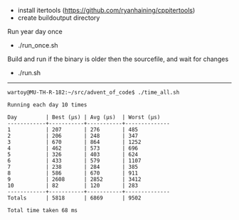 - install itertools (https://github.com/ryanhaining/cppitertools)
- create buildoutput directory

Run year day once
- ./run_once.sh <year> <day>

Build and run <year> <day> if the binary is older then the sourcefile, and wait for changes
- ./run.sh <year> <day>


---
```
wartoy@MU-TH-R-182:~/src/advent_of_code$ ./time_all.sh 

Running each day 10 times

Day         | Best (µs) | Avg (µs)  | Worst (µs)
------------+-----------+-----------+--------------
1           | 207       | 276       | 485
2           | 206       | 248       | 347
3           | 670       | 864       | 1252
4           | 462       | 573       | 696
5           | 326       | 403       | 624
6           | 433       | 579       | 1107
7           | 238       | 284       | 385
8           | 586       | 670       | 911
9           | 2608      | 2852      | 3412
10          | 82        | 120       | 283
------------+-----------+-----------+--------------
Totals      | 5818      | 6869      | 9502

Total time taken 68 ms
```

